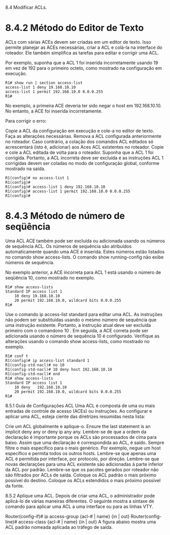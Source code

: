 8.4 Modificar ACLs.


# 8.4.2 Método do Editor de Texto
ACLs com várias ACEs devem ser criadas em um editor de texto. Isso permite planejar as ACEs necessárias, criar a ACL e colá-la na interface do roteador. Ele também simplifica as tarefas para editar e corrigir uma ACL.

Por exemplo, suponha que a ACL 1 foi inserida incorretamente usando 19 em vez de 192 para o primeiro octeto, como mostrado na configuração em execução.


~~~~
R1# show run | section access-list
access-list 1 deny 19.168.10.10
access-list 1 permit 192.168.10.0 0.0.0.255
R1#
~~~~
No exemplo, a primeira ACE deveria ter sido negar o host em 192.168.10.10. No entanto, a ACE foi inserida incorretamente.

Para corrigir o erro:

Copie a ACL da configuração em execução e cole-a no editor de texto.
Faça as alterações necessárias.
Remova a ACL configurada anteriormente no roteador. Caso contrário, a colação dos comandos ACL editados só acrescentará (isto é, adicionar) aos Aces ACL existentes no roteador.
Copie e cole a ACL editada de volta para o roteador.
Suponha que a ACL 1 foi corrigida. Portanto, a ACL incorreta deve ser excluída e as instruções ACL 1 corrigidas devem ser coladas no modo de configuração global, conforme mostrado na saída.
~~~~
R1(config)# no access-list 1
R1(config)#
R1(config)# access-list 1 deny 192.168.10.10
R1(config)# access-list 1 permit 192.168.10.0 0.0.0.255
R1(config)#
~~~~


# 8.4.3 Método de número de seqüência
Uma ACL ACE também pode ser excluída ou adicionada usando os números de sequência ACL. Os números de sequência são atribuídos automaticamente quando uma ACE é inserida. Estes números estão listados no comando show access-lists. O comando show running-config não exibe números de sequência.

No exemplo anterior, a ACE incorreta para ACL 1 está usando o número de seqüência 10, como mostrado no exemplo.
~~~~
R1# show access-lists
Standard IP access list 1
    10 deny 19.168.10.10
    20 permit 192.168.10.0, wildcard bits 0.0.0.255
R1#
~~~~
Use o comando ip access-list standard para editar uma ACL. As instruções não podem ser substituídas usando o mesmo número de sequência que uma instrução existente. Portanto, a instrução atual deve ser excluída primeiro com o comandono 10 . Em seguida, a ACE correta pode ser adicionada usando o número de sequência 10 é configurado. Verifique as alterações usando o comando show access-lists, como mostrado no exemplo.
~~~~
R1# conf t
R1(config)# ip access-list standard 1
R1(config-std-nacl)# no 10
R1(config-std-nacl)# 10 deny host 192.168.10.10
R1(config-std-nacl)# end
R1# show access-lists
Standard IP access list 1
    10 deny   192.168.10.10
    20 permit 192.168.10.0, wildcard bits 0.0.0.255
R1#
~~~~


8.5.1 Guia de Configurações ACL
Uma ACL é composta de uma ou mais entradas de controle de acesso (ACEs) ou instruções. Ao configurar e aplicar uma ACL, esteja ciente das diretrizes resumidas nesta lista:

Crie um ACL globalmente e aplique-o.
Ensure the last statement is an implicit deny any or deny ip any any.
Lembre-se de que a ordem da declaração é importante porque os ACLs são processados de cima para baixo.
Assim que uma declaração é correspondida ao ACL, é saído.
Sempre filtre o mais específico para o mais genérico. Por exemplo, negue um host específico e permita todos os outros hosts.
Lembre-se que apenas uma ACL é permitida por interface, por protocolo, por direção.
Lembre-se que novas declarações para uma ACL existente são adicionadas à parte inferior da ACL por padrão.
Lembre-se que os pacotes gerados por roteador não são filtrados por ACLs de saída.
Coloque os ACL padrão o mais próximo possível do destino.
Coloque os ACLs estendidos o mais próximo possível da fonte.


8.5.2 Aplique uma ACL.
Depois de criar uma ACL, o administrador pode aplicá-lo de várias maneiras diferentes. O seguinte mostra a sintaxe de comando para aplicar uma ACL a uma interface ou para as linhas VTY.

Router(config-if)# ip access-group {acl-# | name} {in | out}
Router(config-line)# access-class {acl-# | name} {in | out}
A figura abaixo mostra uma ACL padrão nomeada aplicada ao tráfego de saída.












